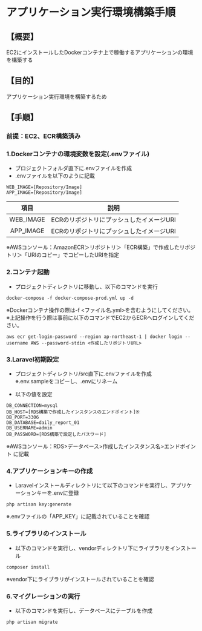 # アプリケーション実行環境構築手順  

## 【概要】  

EC2にインストールしたDockerコンテナ上で稼働するアプリケーションの環境を構築する

## 【目的】  

アプリケーション実行環境を構築するため

## 【手順】  

### 前提：EC2、ECR構築済み  

### 1.Dockerコンテナの環境変数を設定(.envファイル)  
- プロジェクトフォルダ直下に.envファイルを作成
- .envファイルを以下のように記載  
```
WEB_IMAGE=[Repository/Image]
APP_IMAGE=[Repository/Image]
```  
|         項目          |  説明   | 
| :-------------------: | :---: |   
| WEB_IMAGE | ECRのリポジトリにプッシュしたイメージURI |   
| APP_IMAGE | ECRのリポジトリにプッシュしたイメージURI |

※AWSコンソール：AmazonECR＞リポジトリ＞「ECR構築」で作成したリポジトリ＞「URIのコピー」でコピーしたURIを指定  

### 2.コンテナ起動  
- プロジェクトディレクトリに移動し、以下のコマンドを実行 
```  
docker-compose -f docker-compose-prod.yml up -d    
```  
※Dockerコンテナ操作の際は-f <ファイル名.yml>を含むようにしてください。  
※上記操作を行う際は事前に以下のコマンドでEC2からECRへログインしてください。  
```
aws ecr get-login-password --region ap-northeast-1 | docker login --username AWS --password-stdin <作成したリポジトリURL>
```  

### 3.Laravel初期設定  
- プロジェクトディレクトリ/src直下に.envファイルを作成  
※.env.sampleをコピーし、.envにリネーム  

- 以下の値を設定
```
DB_CONNECTION=mysql
DB_HOST=[RDS構築で作成したインスタンスのエンドポイント]※
DB_PORT=3306
DB_DATABASE=daily_report_01
DB_USERNAME=admin
DB_PASSWORD=[RDS構築で設定したパスワード]
```
※AWSコンソール：RDS>データベース>作成したインスタンス名>エンドポイント に記載

### 4.アプリケーションキーの作成
- Laravelインストールディレクトリにて以下のコマンドを実行し、アプリケーションキーを.envに登録
```
php artisan key:generate  
```
※.envファイルの「APP_KEY」に記載されていることを確認  

### 5.ライブラリのインストール
- 以下のコマンドを実行し、vendorディレクトリ下にライブラリをインストール  
```  
composer install  
```  
※vendor下にライブラリがインストールされていることを確認  

### 6.マイグレーションの実行  
- 以下のコマンドを実行し、データベースにテーブルを作成  
```  
php artisan migrate  
```  
